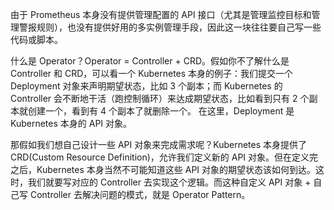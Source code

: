 

由于 Prometheus 本身没有提供管理配置的 API 接口（尤其是管理监控目标和管理警报规则），也没有提供好用的多实例管理手段，因此这一块往往要自己写一些代码或脚本。

什么是 Operator？Operator = Controller + CRD。假如你不了解什么是 Controller 和 CRD，可以看一个 Kubernetes 本身的例子：我们提交一个 Deployment 对象来声明期望状态，比如 3 个副本；而 Kubernetes 的 Controller 会不断地干活（跑控制循环）来达成期望状态，比如看到只有 2 个副本就创建一个，看到有 4 个副本了就删除一个。
在这里，Deployment 是 Kubernetes 本身的 API 对象。

那假如我们想自己设计一些 API 对象来完成需求呢？Kubernetes 本身提供了 CRD(Custom Resource Definition)，允许我们定义新的 API 对象。但在定义完之后，Kubernetes 本身当然不可能知道这些 API 对象的期望状态该如何到达。这时，我们就要写对应的 Controller 去实现这个逻辑。而这种自定义 API 对象 + 自己写 Controller 去解决问题的模式，就是 Operator Pattern。



